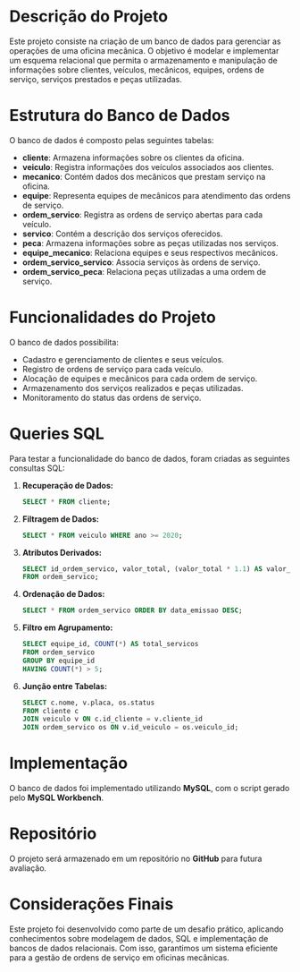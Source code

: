 # Descrição do Projeto

Este projeto consiste na criação de um banco de dados para gerenciar as operações de uma oficina mecânica. O objetivo é modelar e implementar um esquema relacional que permita o armazenamento e manipulação de informações sobre clientes, veículos, mecânicos, equipes, ordens de serviço, serviços prestados e peças utilizadas. 

# Estrutura do Banco de Dados

O banco de dados é composto pelas seguintes tabelas:

- **cliente**: Armazena informações sobre os clientes da oficina.
- **veiculo**: Registra informações dos veículos associados aos clientes.
- **mecanico**: Contém dados dos mecânicos que prestam serviço na oficina.
- **equipe**: Representa equipes de mecânicos para atendimento das ordens de serviço.
- **ordem_servico**: Registra as ordens de serviço abertas para cada veículo.
- **servico**: Contém a descrição dos serviços oferecidos.
- **peca**: Armazena informações sobre as peças utilizadas nos serviços.
- **equipe_mecanico**: Relaciona equipes e seus respectivos mecânicos.
- **ordem_servico_servico**: Associa serviços às ordens de serviço.
- **ordem_servico_peca**: Relaciona peças utilizadas a uma ordem de serviço.

# Funcionalidades do Projeto

O banco de dados possibilita:
- Cadastro e gerenciamento de clientes e seus veículos.
- Registro de ordens de serviço para cada veículo.
- Alocação de equipes e mecânicos para cada ordem de serviço.
- Armazenamento dos serviços realizados e peças utilizadas.
- Monitoramento do status das ordens de serviço.

# Queries SQL

Para testar a funcionalidade do banco de dados, foram criadas as seguintes consultas SQL:

1. **Recuperação de Dados:**
   ```sql
   SELECT * FROM cliente;
   ```
   
2. **Filtragem de Dados:**
   ```sql
   SELECT * FROM veiculo WHERE ano >= 2020;
   ```

3. **Atributos Derivados:**
   ```sql
   SELECT id_ordem_servico, valor_total, (valor_total * 1.1) AS valor_com_taxa
   FROM ordem_servico;
   ```

4. **Ordenação de Dados:**
   ```sql
   SELECT * FROM ordem_servico ORDER BY data_emissao DESC;
   ```

5. **Filtro em Agrupamento:**
   ```sql
   SELECT equipe_id, COUNT(*) AS total_servicos 
   FROM ordem_servico
   GROUP BY equipe_id
   HAVING COUNT(*) > 5;
   ```

6. **Junção entre Tabelas:**
   ```sql
   SELECT c.nome, v.placa, os.status
   FROM cliente c
   JOIN veiculo v ON c.id_cliente = v.cliente_id
   JOIN ordem_servico os ON v.id_veiculo = os.veiculo_id;
   ```

# Implementação

O banco de dados foi implementado utilizando **MySQL**, com o script gerado pelo **MySQL Workbench**. 

# Repositório

O projeto será armazenado em um repositório no **GitHub** para futura avaliação. 

# Considerações Finais

Este projeto foi desenvolvido como parte de um desafio prático, aplicando conhecimentos sobre modelagem de dados, SQL e implementação de bancos de dados relacionais. Com isso, garantimos um sistema eficiente para a gestão de ordens de serviço em oficinas mecânicas.

